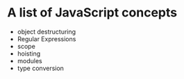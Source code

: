 # A list of JavaScript concepts

- object destructuring
- Regular Expressions
- scope
- hoisting
- modules
- type conversion
